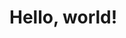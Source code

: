 <!-- index.html -->
<!DOCTYPE html>
<html>
  <head>
    <title>My Cool Game</title>
  </head>
  <body>
    <h1>Hello, world!</h1>
  </body>
</html>

